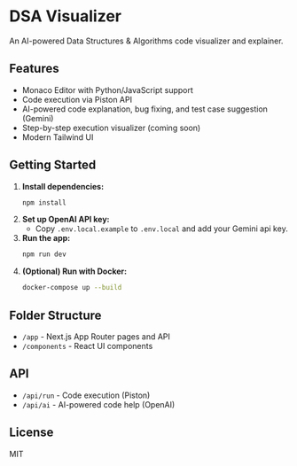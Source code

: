 # DSA Visualizer

An AI-powered Data Structures & Algorithms code visualizer and explainer.

## Features
- Monaco Editor with Python/JavaScript support
- Code execution via Piston API
- AI-powered code explanation, bug fixing, and test case suggestion (Gemini)
- Step-by-step execution visualizer (coming soon)
- Modern Tailwind UI

## Getting Started

1. **Install dependencies:**
   ```bash
   npm install
   ```
2. **Set up OpenAI API key:**
   - Copy `.env.local.example` to `.env.local` and add your Gemini api key.
3. **Run the app:**
   ```bash
   npm run dev
   ```
4. **(Optional) Run with Docker:**
   ```bash
   docker-compose up --build
   ```

## Folder Structure
- `/app` - Next.js App Router pages and API
- `/components` - React UI components

## API
- `/api/run` - Code execution (Piston)
- `/api/ai` - AI-powered code help (OpenAI)

## License
MIT 

